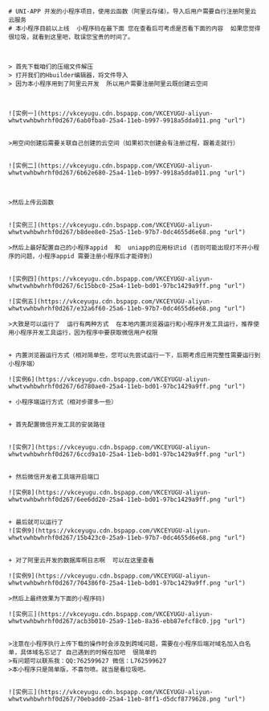     # UNI-APP 开发的小程序项目，使用云函数（阿里云存储）。导入后用户需要自行注册阿里云 云服务
    # 本小程序目前以上线  小程序码在最下面 您在查看后可考虑是否看下面的内容  如果您觉得很垃圾，就看到这里吧，耽误您宝贵的时间了。



    > 首先下载咱们的压缩文件解压
    > 打开我们的Hbuilder编辑器，将文件导入
    > 因为本小程序用到了阿里云开发  所以用户需要注册阿里云既创建云空间



    ![实例一](https://vkceyugu.cdn.bspapp.com/VKCEYUGU-aliyun-whwtvwhbwhrhf0d267/6ab0fba0-25a4-11eb-b997-9918a5dda011.png "url")


    >用空间创建后需要关联自己创建的云空间（如果初次创建会有注册过程，跟着走就行）


    ![实例二](https://vkceyugu.cdn.bspapp.com/VKCEYUGU-aliyun-whwtvwhbwhrhf0d267/6b62e680-25a4-11eb-b997-9918a5dda011.png "url")



    >然后上传云函数


    ![实例三](https://vkceyugu.cdn.bspapp.com/VKCEYUGU-aliyun-whwtvwhbwhrhf0d267/b8dee8e0-25a5-11eb-97b7-0dc4655d6e68.png "url")

    >然后上最好配置自己的小程序appid  和  uniapp的应用标识id (否则可能出现打不开小程序的问题，小程序appid 需要注册小程序后才能得到)


    ![实例四](https://vkceyugu.cdn.bspapp.com/VKCEYUGU-aliyun-whwtvwhbwhrhf0d267/6c15bbc0-25a4-11eb-bd01-97bc1429a9ff.png "url")

    ![实例五](https://vkceyugu.cdn.bspapp.com/VKCEYUGU-aliyun-whwtvwhbwhrhf0d267/e32a6f60-25a6-11eb-97b7-0dc4655d6e68.png "url")

    >大致是可以运行了  运行有两种方式  在本地内置浏览器运行和小程序开发工具运行，推荐使用小程序开发工具运行，因为程序中要获取微信用户权限


    + 内置浏览器运行方式（相对简单些，您可以先尝试运行一下，后期考虑应用完整性需要运行到小程序端）
    
    ![实例6](https://vkceyugu.cdn.bspapp.com/VKCEYUGU-aliyun-whwtvwhbwhrhf0d267/6d780ae0-25a4-11eb-bd01-97bc1429a9ff.png "url")

    + 小程序端运行方式（相对步骤多一些）


    + 首先配置微信开发工具的安装路径


    ![实例7](https://vkceyugu.cdn.bspapp.com/VKCEYUGU-aliyun-whwtvwhbwhrhf0d267/6ccd9a10-25a4-11eb-bd01-97bc1429a9ff.png "url")


    + 然后微信开发者工具端开启端口
    
    ![实例8](https://vkceyugu.cdn.bspapp.com/VKCEYUGU-aliyun-whwtvwhbwhrhf0d267/6ee6dd20-25a4-11eb-bd01-97bc1429a9ff.png "url")


    + 最后就可以运行了
    ![实例9](https://vkceyugu.cdn.bspapp.com/VKCEYUGU-aliyun-whwtvwhbwhrhf0d267/15b423c0-25a9-11eb-97b7-0dc4655d6e68.png "url") 


    + 对了阿里云开发的数据库啊日志啊  可以在这里查看

    ![实例9](https://vkceyugu.cdn.bspapp.com/VKCEYUGU-aliyun-whwtvwhbwhrhf0d267/704386f0-25a4-11eb-bd01-97bc1429a9ff.png "url") 

    >然后上最终效果为下面的小程序码)

    ![实例三](https://vkceyugu.cdn.bspapp.com/VKCEYUGU-aliyun-whwtvwhbwhrhf0d267/acb3b010-25a9-11eb-8a36-ebb87efcf8c0.jpg "url")


    >注意在小程序执行上传下载的操作时会涉及到跨域问题，需要在小程序后端对域名加入白名单，具体域名忘记了 自己遇到的时候在加吧  很简单的
    >有问题可以联系我：QQ:762599627 微信：L762599627
    >本小程序只是简单版，不喜勿喷。就当是看垃圾吧。


    ![实例三](https://vkceyugu.cdn.bspapp.com/VKCEYUGU-aliyun-whwtvwhbwhrhf0d267/70ebadd0-25a4-11eb-8ff1-d5dcf8779628.png "url")

